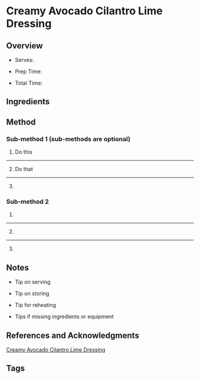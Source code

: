 # Creamy Avocado Cilantro Lime Dressing

## Overview

- Serves:

- Prep Time:

- Total Time:

## Ingredients



## Method

### Sub-method 1 (sub-methods are optional)

1. Do this
---
2. Do that
---
3.

### Sub-method 2

1.
---
2.
---
3.

## Notes

- Tip on serving

- Tip on storing

- Tip for reheating

- Tips if missing ingredients or equipment

## References and Acknowledgments

[Creamy Avocado Cilantro Lime Dressing](http://gimmedelicious.com/2015/09/27/creamy-avocado-cilantro-lime-dressing/)

## Tags


